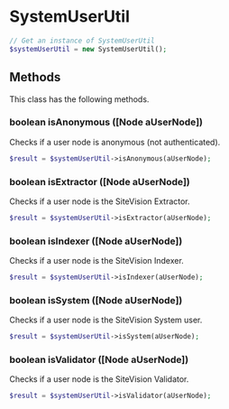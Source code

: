 # SystemUserUtil

```php
// Get an instance of SystemUserUtil
$systemUserUtil = new SystemUserUtil();
```


## Methods
This class has the following methods.


### boolean isAnonymous ([Node aUserNode])
Checks if a user node is anonymous (not authenticated).

```php
$result = $systemUserUtil->isAnonymous(aUserNode);
```


### boolean isExtractor ([Node aUserNode])
Checks if a user node is the SiteVision Extractor.

```php
$result = $systemUserUtil->isExtractor(aUserNode);
```


### boolean isIndexer ([Node aUserNode])
Checks if a user node is the SiteVision Indexer.

```php
$result = $systemUserUtil->isIndexer(aUserNode);
```


### boolean isSystem ([Node aUserNode])
Checks if a user node is the SiteVision System user.

```php
$result = $systemUserUtil->isSystem(aUserNode);
```


### boolean isValidator ([Node aUserNode])
Checks if a user node is the SiteVision Validator.

```php
$result = $systemUserUtil->isValidator(aUserNode);
```

